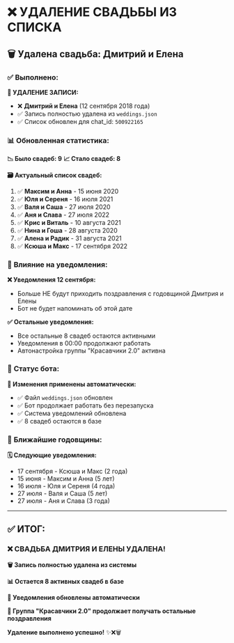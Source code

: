 # ❌ УДАЛЕНИЕ СВАДЬБЫ ИЗ СПИСКА

## 🗑️ Удалена свадьба: **Дмитрий и Елена**

### ✅ **Выполнено:**

**🎯 УДАЛЕНИЕ ЗАПИСИ:**
- ❌ **Дмитрий и Елена** (12 сентября 2018 года)
- ✅ Запись полностью удалена из `weddings.json`
- ✅ Список обновлен для chat_id: `500922165`

### 📊 **Обновленная статистика:**

**📉 Было свадеб: 9**
**📈 Стало свадеб: 8**

**🗃️ Актуальный список свадеб:**
1. ✅ **Максим и Анна** - 15 июня 2020
2. ✅ **Юля и Сереня** - 16 июля 2021
3. ✅ **Валя и Саша** - 27 июля 2020
4. ✅ **Аня и Слава** - 27 июля 2022
5. ✅ **Крис и Виталь** - 10 августа 2021
6. ✅ **Нина и Гоша** - 28 августа 2020
7. ✅ **Алена и Радик** - 31 августа 2021
8. ✅ **Ксюша и Макс** - 17 сентября 2022

### 🔔 **Влияние на уведомления:**

**❌ Уведомления 12 сентября:**
- Больше НЕ будут приходить поздравления с годовщиной Дмитрия и Елены
- Бот не будет напоминать об этой дате

**✅ Остальные уведомления:**
- Все остальные 8 свадеб остаются активными
- Уведомления в 00:00 продолжают работать
- Автонастройка группы "Красавчики 2.0" активна

### 🤖 **Статус бота:**

**🔄 Изменения применены автоматически:**
- ✅ Файл `weddings.json` обновлен
- ✅ Бот продолжает работать без перезапуска
- ✅ Система уведомлений обновлена
- ✅ 8 свадеб остаются в базе

### 📅 **Ближайшие годовщины:**

**🗓️ Следующие уведомления:**
- 17 сентября - Ксюша и Макс (2 года)
- 15 июня - Максим и Анна (5 лет)
- 16 июля - Юля и Сереня (4 года)
- 27 июля - Валя и Саша (5 лет)
- 27 июля - Аня и Слава (3 года)

---

## ✅ **ИТОГ:**

### ❌ **СВАДЬБА ДМИТРИЯ И ЕЛЕНЫ УДАЛЕНА!**

**🗑️ Запись полностью удалена из системы**

**📊 Остается 8 активных свадеб в базе**

**🔔 Уведомления обновлены автоматически**

**🎯 Группа "Красавчики 2.0" продолжает получать остальные поздравления**

**Удаление выполнено успешно!** ✨❌🗑️ 